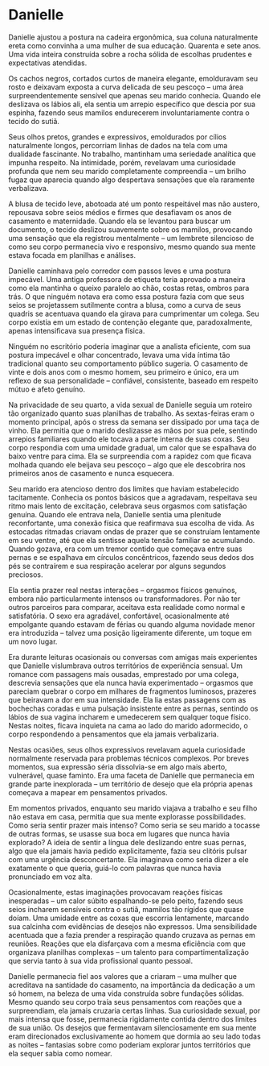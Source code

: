 # Danielle

Danielle ajustou a postura na cadeira ergonômica, sua coluna naturalmente ereta como convinha a uma mulher de sua educação. Quarenta e sete anos. Uma vida inteira construída sobre a rocha sólida de escolhas prudentes e expectativas atendidas.

Os cachos negros, cortados curtos de maneira elegante, emolduravam seu rosto e deixavam exposta a curva delicada de seu pescoço – uma área surpreendentemente sensível que apenas seu marido conhecia. Quando ele deslizava os lábios ali, ela sentia um arrepio específico que descia por sua espinha, fazendo seus mamilos endurecerem involuntariamente contra o tecido do sutiã.

Seus olhos pretos, grandes e expressivos, emoldurados por cílios naturalmente longos, percorriam linhas de dados na tela com uma dualidade fascinante. No trabalho, mantinham uma seriedade analítica que impunha respeito. Na intimidade, porém, revelavam uma curiosidade profunda que nem seu marido completamente compreendia – um brilho fugaz que aparecia quando algo despertava sensações que ela raramente verbalizava.

A blusa de tecido leve, abotoada até um ponto respeitável mas não austero, repousava sobre seios médios e firmes que desafiavam os anos de casamento e maternidade. Quando ela se levantou para buscar um documento, o tecido deslizou suavemente sobre os mamilos, provocando uma sensação que ela registrou mentalmente – um lembrete silencioso de como seu corpo permanecia vivo e responsivo, mesmo quando sua mente estava focada em planilhas e análises.

Danielle caminhava pelo corredor com passos leves e uma postura impecável. Uma antiga professora de etiqueta teria aprovado a maneira como ela mantinha o queixo paralelo ao chão, costas retas, ombros para trás. O que ninguém notava era como essa postura fazia com que seus seios se projetassem sutilmente contra a blusa, como a curva de seus quadris se acentuava quando ela girava para cumprimentar um colega. Seu corpo existia em um estado de contenção elegante que, paradoxalmente, apenas intensificava sua presença física.

Ninguém no escritório poderia imaginar que a analista eficiente, com sua postura impecável e olhar concentrado, levava uma vida íntima tão tradicional quanto seu comportamento público sugeria. O casamento de vinte e dois anos com o mesmo homem, seu primeiro e único, era um reflexo de sua personalidade – confiável, consistente, baseado em respeito mútuo e afeto genuíno.

Na privacidade de seu quarto, a vida sexual de Danielle seguia um roteiro tão organizado quanto suas planilhas de trabalho. As sextas-feiras eram o momento principal, após o stress da semana ser dissipado por uma taça de vinho. Ela permitia que o marido deslizasse as mãos por sua pele, sentindo arrepios familiares quando ele tocava a parte interna de suas coxas. Seu corpo respondia com uma umidade gradual, um calor que se espalhava do baixo ventre para cima. Ela se surpreendia com a rapidez com que ficava molhada quando ele beijava seu pescoço – algo que ele descobrira nos primeiros anos de casamento e nunca esquecera.

Seu marido era atencioso dentro dos limites que haviam estabelecido tacitamente. Conhecia os pontos básicos que a agradavam, respeitava seu ritmo mais lento de excitação, celebrava seus orgasmos com satisfação genuína. Quando ele entrava nela, Danielle sentia uma plenitude reconfortante, uma conexão física que reafirmava sua escolha de vida. As estocadas ritmadas criavam ondas de prazer que se construíam lentamente em seu ventre, até que ela sentisse aquela tensão familiar se acumulando. Quando gozava, era com um tremor contido que começava entre suas pernas e se espalhava em círculos concêntricos, fazendo seus dedos dos pés se contraírem e sua respiração acelerar por alguns segundos preciosos.

Ela sentia prazer real nestas interações – orgasmos físicos genuínos, embora não particularmente intensos ou transformadores. Por não ter outros parceiros para comparar, aceitava esta realidade como normal e satisfatória. O sexo era agradável, confortável, ocasionalmente até empolgante quando estavam de férias ou quando alguma novidade menor era introduzida – talvez uma posição ligeiramente diferente, um toque em um novo lugar.

Era durante leituras ocasionais ou conversas com amigas mais experientes que Danielle vislumbrava outros territórios de experiência sensual. Um romance com passagens mais ousadas, emprestado por uma colega, descrevia sensações que ela nunca havia experimentado – orgasmos que pareciam quebrar o corpo em milhares de fragmentos luminosos, prazeres que beiravam a dor em sua intensidade. Ela lia estas passagens com as bochechas coradas e uma pulsação insistente entre as pernas, sentindo os lábios de sua vagina incharem e umedecerem sem qualquer toque físico. Nestas noites, ficava inquieta na cama ao lado do marido adormecido, o corpo respondendo a pensamentos que ela jamais verbalizaria.

Nestas ocasiões, seus olhos expressivos revelavam aquela curiosidade normalmente reservada para problemas técnicos complexos. Por breves momentos, sua expressão séria dissolvia-se em algo mais aberto, vulnerável, quase faminto. Era uma faceta de Danielle que permanecia em grande parte inexplorada – um território de desejo que ela própria apenas começava a mapear em pensamentos privados.

Em momentos privados, enquanto seu marido viajava a trabalho e seu filho não estava em casa, permitia que sua mente explorasse possibilidades. Como seria sentir prazer mais intenso? Como seria se seu marido a tocasse de outras formas, se usasse sua boca em lugares que nunca havia explorado? A ideia de sentir a língua dele deslizando entre suas pernas, algo que ela jamais havia pedido explicitamente, fazia seu clitóris pulsar com uma urgência desconcertante. Ela imaginava como seria dizer a ele exatamente o que queria, guiá-lo com palavras que nunca havia pronunciado em voz alta.

Ocasionalmente, estas imaginações provocavam reações físicas inesperadas – um calor súbito espalhando-se pelo peito, fazendo seus seios incharem sensíveis contra o sutiã, mamilos tão rígidos que quase doíam. Uma umidade entre as coxas que escorria lentamente, marcando sua calcinha com evidências de desejos não expressos. Uma sensibilidade acentuada que a fazia prender a respiração quando cruzava as pernas em reuniões. Reações que ela disfarçava com a mesma eficiência com que organizava planilhas complexas – um talento para compartimentalização que servia tanto à sua vida profissional quanto pessoal.

Danielle permanecia fiel aos valores que a criaram – uma mulher que acreditava na santidade do casamento, na importância da dedicação a um só homem, na beleza de uma vida construída sobre fundações sólidas. Mesmo quando seu corpo traía seus pensamentos com reações que a surpreendiam, ela jamais cruzaria certas linhas. Sua curiosidade sexual, por mais intensa que fosse, permanecia rigidamente contida dentro dos limites de sua união. Os desejos que fermentavam silenciosamente em sua mente eram direcionados exclusivamente ao homem que dormia ao seu lado todas as noites – fantasias sobre como poderiam explorar juntos territórios que ela sequer sabia como nomear.

